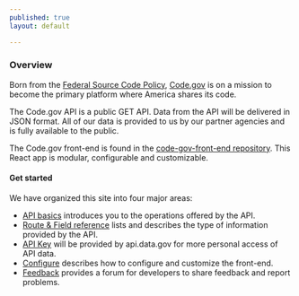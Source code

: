 ```yaml
---
published: true
layout: default

---
```


### Overview

Born from the [Federal Source Code Policy](https://sourcecode.cio.gov/), [Code.gov](https://code.gov) is on a mission to become the primary platform where America shares its code.

The Code.gov API is a public GET API. Data from the API will be delivered in JSON format. All of our data is provided to us by our partner agencies and is fully available to the public.

The Code.gov front-end is found in the [code-gov-front-end repository](https://github.com/GSA/code-gov-front-end).  This React app is modular, configurable and customizable.

#### Get started

We have organized this site into four major areas:

- [API basics](/basics.html) introduces you to the operations offered by the API.
- [Route & Field reference](/fields.html) lists and describes the type of information provided by the API.
- [API Key](/key.html) will be provided by api.data.gov for more personal access of API data.
- [Configure](/configure.html) describes how to configure and customize the front-end.
- [Feedback](https://github.com/GSA/code-gov-api/issues) provides a forum for developers to share feedback and report problems.
